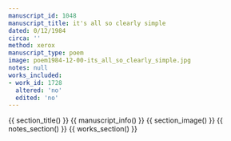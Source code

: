 ```yaml
---
manuscript_id: 1048
manuscript_title: it's all so clearly simple
dated: 0/12/1984
circa: ''
method: xerox
manuscript_type: poem
image: poem1984-12-00-its_all_so_clearly_simple.jpg
notes: null
works_included:
- work_id: 1728
  altered: 'no'
  edited: 'no'
---
```


{{ section_title() }}
{{ manuscript_info() }}
{{ section_image() }}
{{ notes_section() }}
{{ works_section() }}
